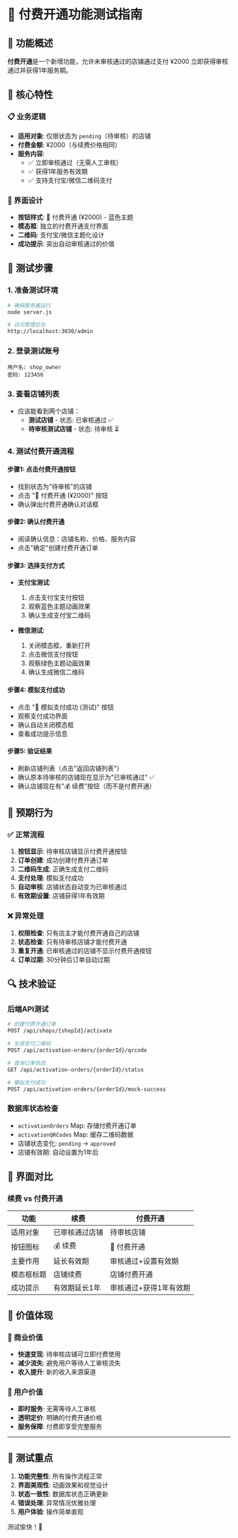 # 🎯 付费开通功能测试指南

## 💎 功能概述

**付费开通**是一个新增功能，允许未审核通过的店铺通过支付 ¥2000 立即获得审核通过并获得1年服务期。

## 🔧 核心特性

### 📋 业务逻辑
- **适用对象**: 仅限状态为 `pending`（待审核）的店铺
- **付费金额**: ¥2000（与续费价格相同）
- **服务内容**: 
  - ✅ 立即审核通过（无需人工审核）
  - ✅ 获得1年服务有效期
  - ✅ 支持支付宝/微信二维码支付

### 🎨 界面设计
- **按钮样式**: 💎 付费开通 (¥2000) - 蓝色主题
- **模态框**: 独立的付费开通支付界面
- **二维码**: 支付宝/微信主题化设计
- **成功提示**: 突出自动审核通过的价值

## 🧪 测试步骤

### 1. 准备测试环境
```bash
# 确保服务器运行
node server.js

# 访问管理后台
http://localhost:3030/admin
```

### 2. 登录测试账号
```
用户名: shop_owner
密码: 123456
```

### 3. 查看店铺列表
- 应该能看到两个店铺：
  - **测试店铺** - 状态: 已审核通过 ✅
  - **待审核测试店铺** - 状态: 待审核 ⏳

### 4. 测试付费开通流程

#### 步骤1: 点击付费开通按钮
- 找到状态为"待审核"的店铺
- 点击 "💎 付费开通 (¥2000)" 按钮
- 确认弹出付费开通确认对话框

#### 步骤2: 确认付费开通
- 阅读确认信息：店铺名称、价格、服务内容
- 点击"确定"创建付费开通订单

#### 步骤3: 选择支付方式
- **支付宝测试**:
  1. 点击支付宝支付按钮
  2. 观察蓝色主题动画效果
  3. 确认生成支付宝二维码

- **微信测试**:
  1. 关闭模态框，重新打开
  2. 点击微信支付按钮
  3. 观察绿色主题动画效果
  4. 确认生成微信二维码

#### 步骤4: 模拟支付成功
- 点击 "🧪 模拟支付成功 (测试)" 按钮
- 观察支付成功界面
- 确认自动关闭模态框
- 查看成功提示信息

#### 步骤5: 验证结果
- 刷新店铺列表（点击"返回店铺列表"）
- 确认原本待审核的店铺现在显示为"已审核通过" ✅
- 确认店铺现在有"💰 续费"按钮（而不是付费开通）

## 🎯 预期行为

### ✅ 正常流程
1. **按钮显示**: 待审核店铺显示付费开通按钮
2. **订单创建**: 成功创建付费开通订单
3. **二维码生成**: 正确生成支付二维码
4. **支付处理**: 模拟支付成功
5. **自动审核**: 店铺状态自动变为已审核通过
6. **有效期设置**: 店铺获得1年有效期

### ❌ 异常处理
1. **权限检查**: 只有店主才能付费开通自己的店铺
2. **状态检查**: 只有待审核店铺才能付费开通
3. **重复开通**: 已审核通过的店铺不显示付费开通按钮
4. **订单过期**: 30分钟后订单自动过期

## 🔍 技术验证

### 后端API测试
```bash
# 创建付费开通订单
POST /api/shops/{shopId}/activate

# 生成支付二维码
POST /api/activation-orders/{orderId}/qrcode

# 查询订单状态
GET /api/activation-orders/{orderId}/status

# 模拟支付成功
POST /api/activation-orders/{orderId}/mock-success
```

### 数据库状态检查
- `activationOrders` Map: 存储付费开通订单
- `activationQRCodes` Map: 缓存二维码数据
- 店铺状态变化: `pending` → `approved`
- 店铺有效期: 自动设置为1年后

## 🎨 界面对比

### 续费 vs 付费开通

| 功能 | 续费 | 付费开通 |
|------|------|----------|
| 适用对象 | 已审核通过店铺 | 待审核店铺 |
| 按钮图标 | 💰 续费 | 💎 付费开通 |
| 主要作用 | 延长有效期 | 审核通过+设置有效期 |
| 模态框标题 | 店铺续费 | 店铺付费开通 |
| 成功提示 | 有效期延长1年 | 审核通过+获得1年有效期 |

## 🚀 价值体现

### 🏢 商业价值
- **快速变现**: 待审核店铺可立即付费使用
- **减少流失**: 避免用户等待人工审核流失
- **收入提升**: 新的收入来源渠道

### 👤 用户价值  
- **即时服务**: 无需等待人工审核
- **透明定价**: 明确的付费开通价格
- **服务保障**: 付费即享受完整服务

---

## 🎯 测试重点

1. **功能完整性**: 所有操作流程正常
2. **界面美观性**: 动画效果和视觉设计
3. **状态一致性**: 数据库状态正确更新
4. **错误处理**: 异常情况优雅处理
5. **用户体验**: 操作简单直观

测试愉快！🎉
